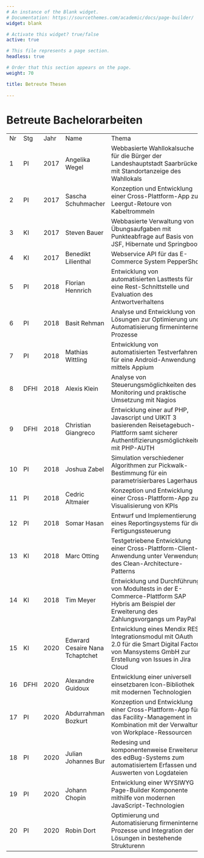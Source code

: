 ```yaml
---
# An instance of the Blank widget.
# Documentation: https://sourcethemes.com/academic/docs/page-builder/
widget: blank

# Activate this widget? true/false
active: true

# This file represents a page section.
headless: true

# Order that this section appears on the page.
weight: 70

title: Betreute Thesen
  
---
```

<h1>Betreute Bachelorarbeiten</h1>
<table class="plain">
<tbody>
<tr>
<td>Nr</td>
<td>Stg</td>
<td>Jahr</td>
<td>Name</td>
<td>Thema</td>
<td>Firma</td>
</tr>
<tr>
<td>1</td>
<td>PI</td>
<td>2017</td>
<td><span>Angelika Wegel</span></td>
<td><span>Webbasierte Wahllokalsuche für die Bürger der Landeshauptstadt Saarbrücken mit Standortanzeige des Wahllokals</span></td>
<td>Informations- und Kommunikationsinstitut der Landeshauptstadt Saarbrücken</td>
</tr>
<tr>
<td>2</td>
<td>PI</td>
<td>2017</td>
<td>Sascha Schuhmacher</td>
<td>Konzeption und Entwicklung einer Cross-Plattform-App zur Leergut-Retoure von Kabeltrommeln</td>
<td>Faber Kabel</td>
</tr>
<tr>
<td>3</td>
<td>KI</td>
<td>2017</td>
<td>Steven Bauer</td>
<td><span>Webbasierte Verwaltung von Übungsaufgaben mit Punkteabfrage auf Basis von JSF, Hibernate und Springboot</span></td>
<td>SystemTechnikLabor</td>
</tr>
<tr>
<td>4</td>
<td>KI</td>
<td>2017</td>
<td>Benedikt Lilienthal</td>
<td><span>Webservice API für das E-Commerce System PepperShop</span></td>
<td></td>
</tr>
<tr>
<td>5</td>
<td>PI</td>
<td>2018</td>
<td>Florian Hennrich</td>
<td><span>Entwicklung von automatisierten Lasttests für eine Rest-Schnittstelle und Evaluation des Antwortverhaltens</span></td>
<td>N4-Group</td>
</tr>
<tr>
<td>6</td>
<td>PI</td>
<td>2018</td>
<td>Basit Rehman</td>
<td><span>Analyse und Entwicklung von Lösungen zur Optimierung und Automatisierung firmeninterner Prozesse</span></td>
<td>BrainTower</td>
</tr>
<tr>
<td>7</td>
<td>PI</td>
<td>2018</td>
<td>Mathias Wittling</td>
<td><span>Entwicklung von automatisierten Testverfahren für eine Android-Anwendung mittels Appium</span></td>
<td>N4-Group</td>
</tr>
<tr>
<td>8</td>
<td>DFHI</td>
<td>2018</td>
<td>Alexis Klein</td>
<td><span>Analyse von Steuerungsmöglichkeiten des Monitoring und praktische Umsetzung mit Nagios</span></td>
<td>TÜV Nord Bildung GmbH</td>
</tr>
<tr>
<td>9</td>
<td>DFHI</td>
<td>2018</td>
<td>Christian Giangreco</td>
<td><span>Entwicklung einer auf PHP, Javascript und UIKIT 3 basierenden Reisetagebuch-Plattform samt sicherer Authentifizierungsmöglichkeiten mit PHP-AUTH</span></td>
<td>Euresa Consulting GmbH</td>
</tr>
<tr>
<td>10</td>
<td>PI</td>
<td>2018</td>
<td>Joshua Zabel</td>
<td><span>Simulation verschiedener Algorithmen zur Pickwalk-Bestimmung für ein parametrisierbares Lagerhaus</span></td>
<td></td>
</tr>
<tr>
<td>11</td>
<td>PI</td>
<td>2018</td>
<td>Cedric Altmaier</td>
<td><span>Konzeption und Entwicklung einer Cross-Plattform-App zur Visualisierung von KPIs</span></td>
<td>Mercedes Benz Bank</td>
</tr>
<tr>
<td>12</td>
<td>PI</td>
<td>2018</td>
<td>Somar Hasan</td>
<td><span>Entwurf und Implementierung eines Reportingsystems für die Fertigungssteuerung</span></td>
<td>ZF Friedrichshafen</td>
</tr>
<tr>
<td>13</td>
<td>KI</td>
<td>2018</td>
<td>Marc Otting</td>
<td><span>Testgetriebene Entwicklung einer Cross-Plattform-Client-Anwendung unter Verwendung des Clean-Architecture-Patterns</span></td>
<td>HiOrg-Server GmbH</td>
</tr>
<tr>
<td>14</td>
<td>KI</td>
<td>2018</td>
<td>Tim Meyer</td>
<td><span>Entwicklung und Durchführung von Modultests in der E-Commerce-Plattform SAP Hybris am Beispiel der Erweiterung des Zahlungsvorgangs um PayPal</span></td>
<td>ComSol AG</td>
</tr>
  <tr>
<td>15</td>
<td>KI</td>
<td>2020</td>
<td>Edwrard Cesaire Nana Tchaptchet</td>
<td><span>Entwicklung eines Mendix REST Integrationsmodul mit OAuth 2.0
für die Smart Digital Factory von Mansystems GmbH zur Erstellung von Issues in Jira Cloud</span></td>
<td>Mansystems</td>
</tr>
<tr>
<td>16</td>
<td>DFHI</td>
<td>2020</td>
<td>Alexandre Guidoux</td>
<td><span>Entwicklung einer universell einsetzbaren Icon-Bibliothek mit modernen Technologien</span></td>
<td>Ergosign</td>
</tr>
  <tr>
<td>17</td>
<td>PI</td>
<td>2020</td>
<td>Abdurrahman Bozkurt</td>
<td><span>Konzeption und Entwicklung einer Cross-Plattform-App für das
Facility-Management in Kombination mit der Verwaltung von
Workplace-Ressourcen</span></td>
<td>Archibus</td>
</tr>
    <tr>
<td>18</td>
<td>PI</td>
<td>2020</td>
<td>Julian Johannes Bur</td>
<td><span>Redesing und komponentenweise Erweiterung des
edBug-Systems zum automatisiertem Erfassen und Auswerten
von Logdateien</span></td>
<td>Eurodata</td>
</tr>
      <tr>
<td>19</td>
<td>PI</td>
<td>2020</td>
<td>Johann Chopin</td>
<td><span>Entwicklung einer WYSIWYG Page-Builder Komponente
mithilfe von modernen JavaScript-Technologien</span></td>
<td>Anynines GmbH</td>
</tr>
        <tr>
<td>20</td>
<td>PI</td>
<td>2020</td>
<td>Robin Dort</td>
<td><span>Optimierung und Automatisierung firmeninterner Prozesse und Integration der Lösungen in bestehende Strukturenn</span></td>
<td>Cosmos Lebensversicherung AG</td>
</tr>
</tbody>
</table>
